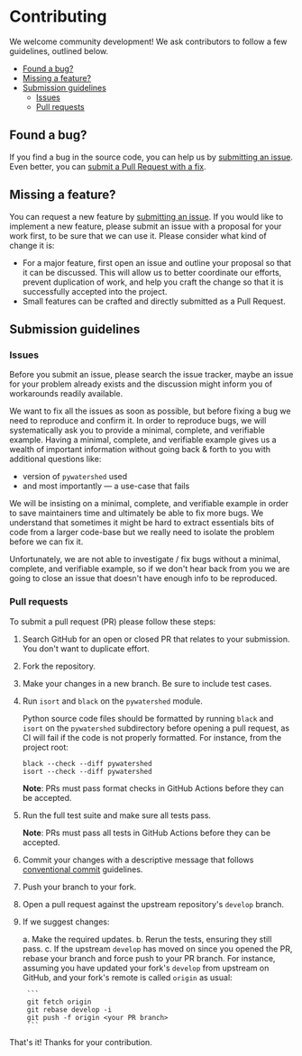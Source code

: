# Contributing

We welcome community development! We ask  contributors to follow a few guidelines, outlined below.

<!-- START doctoc generated TOC please keep comment here to allow auto update -->
<!-- DON'T EDIT THIS SECTION, INSTEAD RE-RUN doctoc TO UPDATE -->


- [Found a bug?](#found-a-bug)
- [Missing a feature?](#missing-a-feature)
- [Submission guidelines](#submission-guidelines)
  - [Issues](#issues)
  - [Pull requests](#pull-requests)

<!-- END doctoc generated TOC please keep comment here to allow auto update -->

## Found a bug?

If you find a bug in the source code, you can help us by [submitting an issue](https://github.com/modflowpy/flopy/blob/develop/CONTRIBUTING.md#submit-issue). Even better, you can [submit a Pull Request with a fix](https://github.com/modflowpy/flopy/blob/develop/CONTRIBUTING.md#submit-pr).

## Missing a feature?

You can request a new feature by [submitting an issue](https://github.com/modflowpy/flopy/blob/develop/CONTRIBUTING.md#submit-issue). If you would like to implement a new feature, please submit an issue with a proposal for your work first, to be sure that we can use it. Please consider what kind of change it is:

- For a major feature, first open an issue and outline your proposal so that it can be discussed. This will allow us to better coordinate our efforts, prevent duplication of work, and help you craft the change so that it is successfully accepted into the project.
- Small features can be crafted and directly submitted as a Pull Request.

## Submission guidelines

### Issues

Before you submit an issue, please search the issue tracker, maybe an issue for your problem already exists and the discussion might inform you of workarounds readily available.

We want to fix all the issues as soon as possible, but before fixing a bug we need to reproduce and confirm it. In order to reproduce bugs, we will systematically ask you to provide a minimal, complete, and verifiable example. Having a minimal, complete, and verifiable example gives us a wealth of important information without going back & forth to you with additional questions like:

- version of `pywatershed` used
- and most importantly &mdash; a use-case that fails

We will be insisting on a minimal, complete, and verifiable example in order to save maintainers time and ultimately be able to fix more bugs. We understand that sometimes it might be hard to extract essentials bits of code from a larger code-base but we really need to isolate the problem before we can fix it.

Unfortunately, we are not able to investigate / fix bugs without a minimal, complete, and verifiable example, so if we don't hear back from you we are going to close an issue that doesn't have enough info to be reproduced.

### Pull requests

To submit a pull request (PR) please follow these steps:

1. Search GitHub for an open or closed PR that relates to your submission. You don't want to duplicate effort.

2. Fork the repository.

3. Make your changes in a new branch. Be sure to include test cases.

4. Run `isort` and `black` on the `pywatershed` module.

    Python source code files should be formatted by running `black` and `isort` on the
    `pywatershed` subdirectory before opening a pull request, as CI will fail if the code
    is not properly formatted. For instance, from the project root:

    ```shell
    black --check --diff pywatershed
    isort --check --diff pywatershed
    ```

    **Note**:  PRs must pass format checks in GitHub Actions before they can be accepted.

5. Run the full test suite and make sure all tests pass.

    **Note**: PRs must pass all tests in GitHub Actions before they can be accepted.

6. Commit your changes with a descriptive message that follows [conventional commit](https://github.com/modflowpy/flopy/blob/develop/CONTRIBUTING.md#commit) guidelines.

7. Push your branch to your fork.

8. Open a pull request against the upstream repository's `develop` branch.

9. If we suggest changes:

    a. Make the required updates.
    b. Rerun the tests, ensuring they still pass.
    c. If the upstream `develop` has moved on since you opened the PR, rebase your branch and force push to your PR branch. For instance, assuming you have updated your fork's `develop` from upstream on GitHub, and your fork's remote is called `origin` as usual:
    
        ```
        git fetch origin
        git rebase develop -i
        git push -f origin <your PR branch>
        ```

That's it! Thanks for your contribution.
